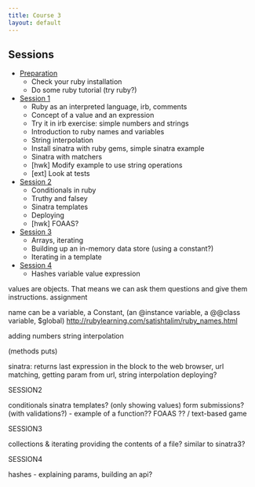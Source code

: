 ```yaml
---
title: Course 3
layout: default
---
```


## Sessions

- [Preparation]()
  + Check your ruby installation
  + Do some ruby tutorial (try ruby?)
- [Session 1](c3s1)
  + Ruby as an interpreted language, irb, comments
  + Concept of a value and an expression
  + Try it in irb exercise: simple numbers and strings
  + Introduction to ruby names and variables
  + String interpolation
  + Install sinatra with ruby gems, simple sinatra example
  + Sinatra with matchers
  + [hwk] Modify example to use string operations
  + [ext] Look at tests
- [Session 2](c3s2)
  + Conditionals in ruby
  + Truthy and falsey
  + Sinatra templates
  + Deploying
  + [hwk] FOAAS?
- [Session 3](c3s3)
  + Arrays, iterating
  + Building up an in-memory data store (using a constant?)
  + Iterating in a template
- [Session 4](c3s4)
  + Hashes
variable
value
expression

values are objects. That means we can ask them questions and give them instructions.
assignment

name can be a variable, a Constant, (an @instance variable, a @@class variable, $global)
http://rubylearning.com/satishtalim/ruby_names.html

adding numbers 
string interpolation

(methods puts)

sinatra: returns last expression in the block to the web browser, url matching, getting param from url, string interpolation
deploying?

SESSION2

conditionals
sinatra templates? (only showing values)
form submissions? (with validations?) - example of a function??
FOAAS ?? / text-based game

SESSION3

collections & iterating
providing the contents of a file?
similar to sinatra3?

SESSION4

hashes - explaining params, 
building an api?
